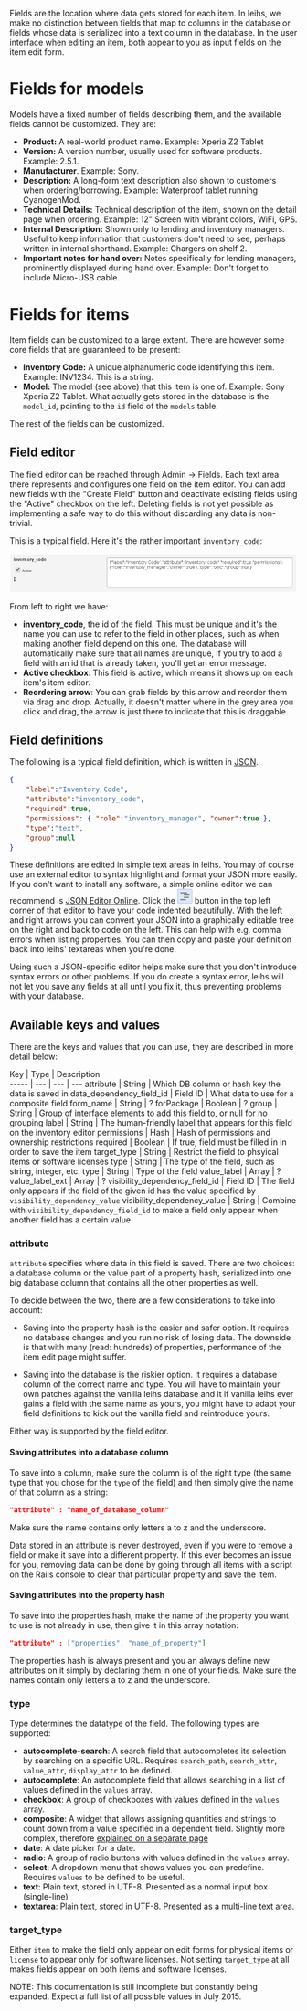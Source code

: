 Fields are the location where data gets stored for each item. In leihs, we make no distinction between fields that map to columns in the database or fields whose data is serialized into a text column in the database. In the user interface when editing an item, both appear to you as input fields on the item edit form.

# Fields for models
Models have a fixed number of fields describing them, and the available fields cannot be customized. They are:
- **Product:** A real-world product name. Example: Xperia Z2 Tablet
- **Version:** A version number, usually used for software products. Example: 2.5.1.
- **Manufacturer**. Example: Sony.
- **Description:** A long-form text description also shown to customers when ordering/borrowing. Example: Waterproof tablet running CyanogenMod.
- **Technical Details:** Technical description of the item, shown on the detail page when ordering. Example: 12" Screen with vibrant colors, WiFi, GPS.
- **Internal Description:** Shown only to lending and inventory managers. Useful to keep information that customers don't need to see, perhaps written in internal shorthand. Example: Chargers on shelf 2.
- **Important notes for hand over:** Notes specifically for lending managers, prominently displayed during hand over. Example: Don't forget to include Micro-USB cable.

# Fields for items
Item fields can be customized to a large extent. There are however some core fields that are guaranteed to be present:
- **Inventory Code:** A unique alphanumeric code identifying this item. Example: INV1234. This is a string.
- **Model:** The model (see above) that this item is one of. Example: Sony Xperia Z2 Tablet. What actually gets stored in the database is the `model_id`, pointing to the `id` field of the `models` table.

The rest of the fields can be customized.

## Field editor
The field editor can be reached through Admin -> Fields. Each text area there represents and configures one field on the item editor. You can add new fields with the "Create Field" button and deactivate existing fields using the "Active" checkbox on the left. Deleting fields is not yet possible as implementing a safe way to do this without discarding any data is non-trivial.

This is a typical field. Here it's the rather important `inventory_code`:

![Screenshot of a field in leihs' field editor](images/field_editor_01.png)

From left to right we have:
- **inventory_code**, the id of the field. This must be unique and it's the name you can use to refer to the field in other places, such as when making another field depend on this one. The database will automatically make sure that all names are unique, if you try to add a field with an id that is already taken, you'll get an error message.
- **Active checkbox**: This field is active, which means it shows up on each item's item editor.
- **Reordering arrow**: You can grab fields by this arrow and reorder them via drag and drop. Actually, it doesn't matter where in the grey area you click and drag, the arrow is just there to indicate that this is draggable.

## Field definitions

The following is a typical field definition, which is written in [JSON](https://en.wikipedia.org/wiki/JSON).

```json
{
	"label":"Inventory Code",
	"attribute":"inventory_code",
	"required":true,
	"permissions": { "role":"inventory_manager", "owner":true },
	"type":"text",
	"group":null
}
```

These definitions are edited in simple text areas in leihs. You may of course use an external editor to syntax highlight and format your JSON more easily. If you don't want to install any software, a simple online editor we can recommend is [JSON Editor Online](http://jsoneditoronline.org/). Click the ![Screenshot of JSON Editor Online's indent button button](images/indent_button.png) button in the top left corner of that editor to have your code indented beautifully. With the left and right arrows you can convert your JSON into a graphically editable tree on the right and back to code on the left. This can help with e.g. comma errors when listing properties. You can then copy and paste your definition back into leihs' textareas when you're done.

Using such a JSON-specific editor helps make sure that you don't introduce syntax errors or other problems. If you do create a syntax error, leihs will not let you save any fields at all until you fix it, thus preventing problems with your database.

## Available keys and values

There are the keys and values that you can use, they are described in more detail below:

Key   | Type | Description  
----- | --- | --- | ---
attribute | String | Which DB column or hash key the data is saved in
data_dependency_field_id | Field ID | What data to use for a composite field
form_name | String | ?
forPackage | Boolean | ?
group | String | Group of interface elements to add this field to, or null for no grouping
label | String | The human-friendly label that appears for this field on the inventory editor
permissions | Hash | Hash of permissions and ownership restrictions
required | Boolean | If true, field must be filled in in order to save the item
target_type | String | Restrict the field to phsyical items or software licenses
type | String | The type of the field, such as string, integer, etc.
type | String | Type of the field
value_label | Array | ?
value_label_ext | Array | ?
visibility_dependency_field_id | Field ID | The field only appears if the field of the given id has the value specified by `visibility_dependency_value`
visibility_dependency_value | String | Combine with `visibility_dependency_field_id` to make a field only appear when another field has a certain value


### attribute

`attribute` specifies where data in this field is saved. There are two choices: a database column or the value part of a property hash, serialized into one big database column that contains all the other properties as well.

To decide between the two, there are a few considerations to take into account:

* Saving into the property hash is the easier and safer option. It requires no database changes and you run no risk of losing data. The downside is that with many (read: hundreds) of properties, performance of the item edit page might suffer.


* Saving into the database is the riskier option. It requires a database column of the correct name and type. You will have to maintain your own patches against the vanilla leihs database and it if vanilla leihs ever gains a field with the same name as yours, you might have to adapt your field definitions to kick out the vanilla field and reintroduce yours.

Either way is supported by the field editor.

#### Saving attributes into a database column

To save into a column, make sure the column is of the right type (the same type that you chose for the `type` of the field) and then simply give the name of that column as a string:

```json
"attribute" : "name_of_database_column"
```
Make sure the name contains only letters a to z and the underscore.

Data stored in an attribute is never destroyed, even if you were to remove a field or make it save into a different property. If this ever becomes an issue for you, removing data can be done by going through all items with a script on the Rails console to clear that particular property and save the item.

#### Saving attributes into the property hash

To save into the properties hash, make the name of the property you want to use is not already in use, then give it in this array notation:

```json
"attribute" : ["properties", "name_of_property"]
```
The properties hash is always present and you an always define new attributes on it simply by declaring them in one of your fields. Make sure the names contain only letters a to z and the underscore.

### type

Type determines the datatype of the field. The following types are supported:

* **autocomplete-search**: A search field that autocompletes its selection by searching on a specific URL. Requires `search_path`, `search_attr`, `value_attr`, `display_attr` to be defined.
* **autocomplete**: An autocomplete field that allows searching in a list of values defined in the `values` array.
* **checkbox**: A group of checkboxes with values defined in the `values` array.
* **composite**: A widget that allows assigning quantities and strings to count down from a value specified in a dependent field. Slightly more complex, therefore [explained on a separate page](Composite-field-type)
* **date**: A date picker for a date.
* **radio**: A group of radio buttons with values defined in the `values` array.
* **select**: A dropdown menu that shows values you can predefine. Requires `values` to be defined to be useful.
* **text**: Plain text, stored in UTF-8. Presented as a normal input box (single-line)
* **textarea**: Plain text, stored in UTF-8. Presented as a multi-line text area.


### target_type

Either `item` to make the field only appear on edit forms for physical items or `license` to appear only for software licenses. Not setting `target_type` at all makes fields appear on both items and software licenses.


NOTE: This documentation is still incomplete but constantly being expanded. Expect a full list of all possible values in July 2015.
